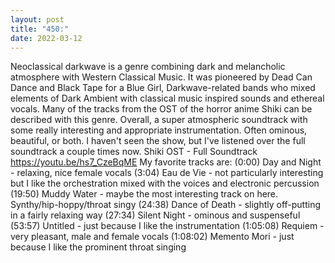 ```yaml
---
layout: post
title: "450:"
date: 2022-03-12
---
```


Neoclassical darkwave is a genre combining dark and melancholic atmosphere with Western Classical Music. It was pioneered by Dead Can Dance and Black Tape for a Blue Girl, Darkwave-related bands who mixed elements of Dark Ambient with classical music inspired sounds and ethereal vocals. Many of the tracks from the OST of the horror anime Shiki can be described with this genre. Overall, a super atmospheric soundtrack with some really interesting and appropriate instrumentation. Often ominous, beautiful, or both. I haven't seen the show, but I've listened over the full soundtrack a couple times now.
 Shiki OST - Full Soundtrack
https://youtu.be/hs7_CzeBqME 
My favorite tracks are: 
(0:00) Day and Night - relaxing, nice female vocals 
(3:04) Eau de Vie - not particularly interesting but I like the orchestration mixed with the voices and electronic percussion 
(19:50) Muddy Water - maybe the most interesting track on here. Synthy/hip-hoppy/throat singy 
(24:38) Dance of Death - slightly off-putting in a fairly relaxing way 
(27:34) Silent Night - ominous and suspenseful 
(53:57) Untitled - just because I like the instrumentation 
(1:05:08) Requiem - very pleasant, male and female vocals 
(1:08:02) Memento Mori - just because I like the prominent throat singing
